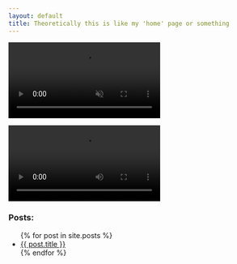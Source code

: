 ```yaml
---
layout: default
title: Theoretically this is like my 'home' page or something
---
```


<video autoplay muted loop>
<source src="/img/handshands.webm" type="video/webm">
</video>

![hands](/img/handshands.webm)

### Posts:

<ul>
  {% for post in site.posts %}
    <li>
      <a href="{{ post.url }}">{{ post.title }}</a>
    </li>
  {% endfor %}
</ul>

